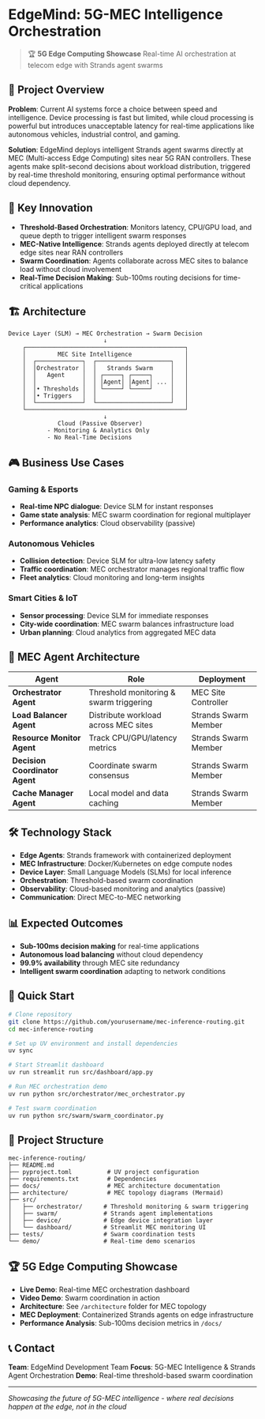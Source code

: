 # EdgeMind: 5G-MEC Intelligence Orchestration

> 🏆 **5G Edge Computing Showcase**
> Real-time AI orchestration at telecom edge with Strands agent swarms

## 🎯 Project Overview

**Problem**: Current AI systems force a choice between speed and intelligence. Device processing is fast but limited, while cloud processing is powerful but introduces unacceptable latency for real-time applications like autonomous vehicles, industrial control, and gaming.

**Solution**: EdgeMind deploys intelligent Strands agent swarms directly at MEC (Multi-access Edge Computing) sites near 5G RAN controllers. These agents make split-second decisions about workload distribution, triggered by real-time threshold monitoring, ensuring optimal performance without cloud dependency.

## 🚀 Key Innovation

- **Threshold-Based Orchestration**: Monitors latency, CPU/GPU load, and queue depth to trigger intelligent swarm responses
- **MEC-Native Intelligence**: Strands agents deployed directly at telecom edge sites near RAN controllers
- **Swarm Coordination**: Agents collaborate across MEC sites to balance load without cloud involvement
- **Real-Time Decision Making**: Sub-100ms routing decisions for time-critical applications

## 🏗️ Architecture

```
Device Layer (SLM) → MEC Orchestration → Swarm Decision
                           ↓
    ┌─────────────────────────────────────────────┐
    │         MEC Site Intelligence               │
    │  ┌─────────────┐  ┌─────────────────────┐   │
    │  │Orchestrator │  │   Strands Swarm     │   │
    │  │   Agent     │  │ ┌─────┐ ┌─────┐     │   │
    │  │             │  │ │Agent│ │Agent│ ... │   │
    │  │• Thresholds │  │ └─────┘ └─────┘     │   │
    │  │• Triggers   │  │                     │   │
    │  └─────────────┘  └─────────────────────┘   │
    └─────────────────────────────────────────────┘
                           ↓
              Cloud (Passive Observer)
           - Monitoring & Analytics Only
           - No Real-Time Decisions
```

## 🎮 Business Use Cases

### Gaming & Esports

- **Real-time NPC dialogue**: Device SLM for instant responses
- **Game state analysis**: MEC swarm coordination for regional multiplayer
- **Performance analytics**: Cloud observability (passive)

### Autonomous Vehicles

- **Collision detection**: Device SLM for ultra-low latency safety
- **Traffic coordination**: MEC orchestrator manages regional traffic flow
- **Fleet analytics**: Cloud monitoring and long-term insights

### Smart Cities & IoT

- **Sensor processing**: Device SLM for immediate responses
- **City-wide coordination**: MEC swarm balances infrastructure load
- **Urban planning**: Cloud analytics from aggregated MEC data

## 🤖 MEC Agent Architecture

| Agent                          | Role                                    | Deployment           |
| ------------------------------ | --------------------------------------- | -------------------- |
| **Orchestrator Agent**         | Threshold monitoring & swarm triggering | MEC Site Controller  |
| **Load Balancer Agent**        | Distribute workload across MEC sites    | Strands Swarm Member |
| **Resource Monitor Agent**     | Track CPU/GPU/latency metrics           | Strands Swarm Member |
| **Decision Coordinator Agent** | Coordinate swarm consensus              | Strands Swarm Member |
| **Cache Manager Agent**        | Local model and data caching            | Strands Swarm Member |

## 🛠️ Technology Stack

- **Edge Agents**: Strands framework with containerized deployment
- **MEC Infrastructure**: Docker/Kubernetes on edge compute nodes
- **Device Layer**: Small Language Models (SLMs) for local inference
- **Orchestration**: Threshold-based swarm coordination
- **Observability**: Cloud-based monitoring and analytics (passive)
- **Communication**: Direct MEC-to-MEC networking

## 📊 Expected Outcomes

- **Sub-100ms decision making** for real-time applications
- **Autonomous load balancing** without cloud dependency
- **99.9% availability** through MEC site redundancy
- **Intelligent swarm coordination** adapting to network conditions

## 🚀 Quick Start

```bash
# Clone repository
git clone https://github.com/yourusername/mec-inference-routing.git
cd mec-inference-routing

# Set up UV environment and install dependencies
uv sync

# Start Streamlit dashboard
uv run streamlit run src/dashboard/app.py

# Run MEC orchestration demo
uv run python src/orchestrator/mec_orchestrator.py

# Test swarm coordination
uv run python src/swarm/swarm_coordinator.py
```

## 📁 Project Structure

```
mec-inference-routing/
├── README.md
├── pyproject.toml          # UV project configuration
├── requirements.txt        # Dependencies
├── docs/                   # MEC architecture documentation
├── architecture/           # MEC topology diagrams (Mermaid)
├── src/
│   ├── orchestrator/      # Threshold monitoring & swarm triggering
│   ├── swarm/             # Strands agent implementations
│   ├── device/            # Edge device integration layer
│   └── dashboard/         # Streamlit MEC monitoring UI
├── tests/                 # Swarm coordination tests
└── demo/                  # Real-time demo scenarios
```

## 🏆 5G Edge Computing Showcase

- **Live Demo**: Real-time MEC orchestration dashboard
- **Video Demo**: Swarm coordination in action
- **Architecture**: See `/architecture` folder for MEC topology
- **MEC Deployment**: Containerized Strands agents on edge infrastructure
- **Performance Analysis**: Sub-100ms decision metrics in `/docs/`

## 📞 Contact

**Team**: EdgeMind Development Team
**Focus**: 5G-MEC Intelligence & Strands Agent Orchestration
**Demo**: Real-time threshold-based swarm coordination

---

_Showcasing the future of 5G-MEC intelligence - where real decisions happen at the edge, not in the cloud_
